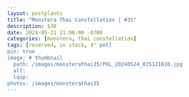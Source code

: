 ```yaml
---
layout: postplants
title: "Monstera Thai Constellation | #35"
description: $38
date: 2024-05-21 21:00:00 -0700
categories: [monstera, thai constellation]
tags: [reserved, in stock, 4" pot]
pin: true
image: # thumbnail
  path: /images/monsterathai35/PXL_20240524_035121610.jpg
  alt:
  lqip:
photos: /images/monsterathai35
---
```

